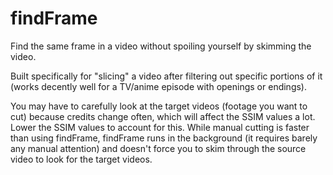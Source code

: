# findFrame
Find the same frame in a video without spoiling yourself by skimming the video.

Built specifically for "slicing" a video after filtering out specific portions of it (works decently well for a TV/anime episode with openings or endings). 

You may have to carefully look at the target videos (footage you want to cut) because credits change often, which will affect the SSIM values a lot. Lower the SSIM values to account for this. While manual cutting is faster than using findFrame, findFrame runs in the background (it requires barely any manual attention) and doesn't force you to skim through the source video to look for the target videos.
